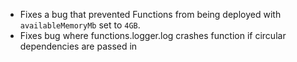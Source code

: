 - Fixes a bug that prevented Functions from being deployed with `availableMemoryMb` set to `4GB`.
- Fixes bug where functions.logger.log crashes function if circular dependencies are passed in
